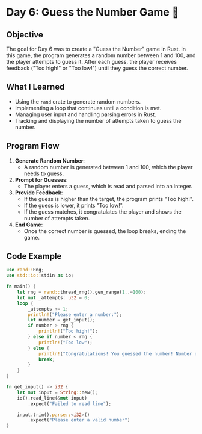 # Day 6: Guess the Number Game 🎲

## Objective
The goal for Day 6 was to create a "Guess the Number" game in Rust. In this game, the program generates a random number between 1 and 100, and the player attempts to guess it. After each guess, the player receives feedback ("Too high!" or "Too low!") until they guess the correct number.

## What I Learned
- Using the `rand` crate to generate random numbers.
- Implementing a loop that continues until a condition is met.
- Managing user input and handling parsing errors in Rust.
- Tracking and displaying the number of attempts taken to guess the number.

## Program Flow
1. **Generate Random Number**:
    - A random number is generated between 1 and 100, which the player needs to guess.
2. **Prompt for Guesses**:
    - The player enters a guess, which is read and parsed into an integer.
3. **Provide Feedback**:
    - If the guess is higher than the target, the program prints "Too high!".
    - If the guess is lower, it prints "Too low!".
    - If the guess matches, it congratulates the player and shows the number of attempts taken.
4. **End Game**:
    - Once the correct number is guessed, the loop breaks, ending the game.

## Code Example

```rust
use rand::Rng;
use std::io::stdin as io;

fn main() {
    let rng = rand::thread_rng().gen_range(1..=100);
    let mut _attempts: u32 = 0;
    loop {
        _attempts += 1;
        println!("Please enter a number:");
        let number = get_input();
        if number > rng {
            println!("Too high!");
        } else if number < rng {
            println!("Too low");
        } else {
            println!("Congratulations! You guessed the number! Number of attempts taken: {}", _attempts);
            break;
        }
    }
}

fn get_input() -> i32 {
    let mut input = String::new();
    io().read_line(&mut input)
        .expect("Failed to read line");

    input.trim().parse::<i32>()
        .expect("Please enter a valid number")
}
